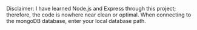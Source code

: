 Disclaimer: I have learned Node.js and Express through this project; therefore, the code is nowhere near clean or optimal.
When connecting to the mongoDB database, enter your local database path.
